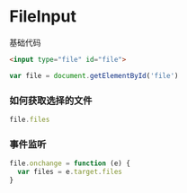 # FileInput

基础代码

```html
<input type="file" id="file">
```

```js
var file = document.getElementById('file')
```

### 如何获取选择的文件

```js
file.files
```

### 事件监听

```js
file.onchange = function (e) {
  var files = e.target.files
}
```
